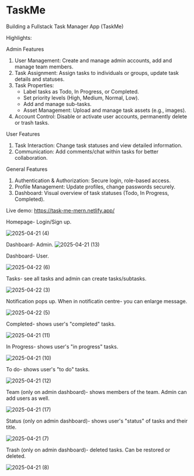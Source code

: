 <h1>TaskMe</h1>

Building a Fullstack Task Manager App (TaskMe)

Highlights:

Admin Features

1. User Management: Create and manage admin accounts, add and manage team members.
2. Task Assignment: Assign tasks to individuals or groups, update task details and statuses.
3. Task Properties:
   - Label tasks as Todo, In Progress, or Completed.
   - Set priority levels (High, Medium, Normal, Low).
   -  Add and manage sub-tasks.
   -  Asset Management: Upload and manage task assets (e.g., images).
4. Account Control: Disable or activate user accounts, permanently delete or trash tasks.

User Features

1. Task Interaction: Change task statuses and view detailed information.
2. Communication: Add comments/chat within tasks for better collaboration.

General Features

1. Authentication & Authorization: Secure login, role-based access.
2. Profile Management: Update profiles, change passwords securely.
3. Dashboard: Visual overview of task statuses (Todo, In Progress, Completed).

Live demo: https://task-me-mern.netlify.app/

Homepage- Login/Sign up.

![2025-04-21 (4)](https://github.com/user-attachments/assets/ecd1eb8d-8a65-4c71-9ea6-19c4622510e2)

Dashboard- Admin.
![2025-04-21 (13)](https://github.com/user-attachments/assets/ee90fb9e-9fb7-4212-9713-bd805130818b)

Dashboard- User.

![2025-04-22 (6)](https://github.com/user-attachments/assets/2a4d2e6c-2005-4d82-a014-33ba3c1a20d1)

Tasks- see all tasks and admin can create tasks/subtasks.

![2025-04-22 (3)](https://github.com/user-attachments/assets/0179cb8a-43d1-4b90-afea-b24444e1066c)

Notification pops up. When in notificatin centre- you can enlarge message.

![2025-04-22 (5)](https://github.com/user-attachments/assets/71b43f81-8ed0-44cb-8aeb-568508991b1e)

Completed- shows user's "completed" tasks.

![2025-04-21 (11)](https://github.com/user-attachments/assets/4523dac3-4c54-429c-9dfa-d23df24c9b0a)

In Progress- shows user's "in progress" tasks.

![2025-04-21 (10)](https://github.com/user-attachments/assets/f07092fb-1ce4-4e64-bb82-62dbfb2f51a1)

To do- shows user's "to do" tasks.

![2025-04-21 (12)](https://github.com/user-attachments/assets/5bce54ab-668e-4259-9605-7d69e8914627)

Team (only on admin dashboard)- shows members of the team. Admin can add users as well. 

![2025-04-21 (17)](https://github.com/user-attachments/assets/e2bd223f-6e30-4b2a-8f9a-029107432aae)

Status (only on admin dashboard)- shows user's "status" of tasks and their title.

![2025-04-21 (7)](https://github.com/user-attachments/assets/b7a6598c-c35a-419e-ae7a-bb34c40bd311)

Trash (only on admin dashboard)- deleted tasks. Can be restored or deleted.

![2025-04-21 (8)](https://github.com/user-attachments/assets/6692b3ac-0ff3-46da-adb9-9abd800b2610)
